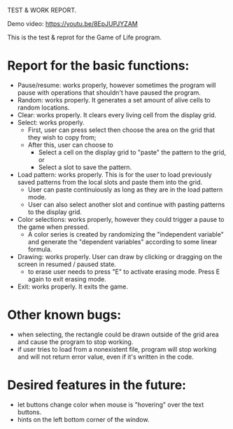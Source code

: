 TEST & WORK REPORT.

Demo video: https://youtu.be/8EpJUPJYZAM

This is the test & reprot for the Game of Life program.

# Report for the basic functions:
- Pause/resume: works properly, however sometimes the program will pause with operations that shouldn't have paused the program.
- Random: works properly. It generates a set amount of alive cells to random locations.
- Clear: works properly. It clears every living cell from the display grid.
- Select: works properly.
    - First, user can press select then choose the area on the grid that they wish to copy from;
    - After this, user can choose to
        - Select a cell on the display grid to "paste" the pattern to the grid, or
        - Select a slot to save the pattern.
- Load pattern: works properly. This is for the user to load previously saved patterns from the local slots and paste them into the grid.
    - User can paste continuiously as long as they are in the load pattern mode.
    - User can also select another slot and continue with pasting patterns to the display grid.
- Color selections: works properly, however they could trigger a pause to the game when pressed.
    - A color series is created by randomizing the "independent variable" and generate the "dependent variables" according to some linear formula.
- Drawing: works properly. User can draw by clicking or dragging on the screen in resumed / paused state.
    - to erase user needs to press "E" to activate erasing mode. Press E again to exit erasing mode.
- Exit: works properly. It exits the game.

# Other known bugs:
- when selecting, the rectangle could be drawn outside of the grid area and cause the program to stop working.
- if user tries to load from a nonexistent file, program will stop working and will not return error value, even if it's written in the code.

# Desired features in the future:
- let buttons change color when mouse is "hovering" over the text buttons.
- hints on the left bottom corner of the window.

